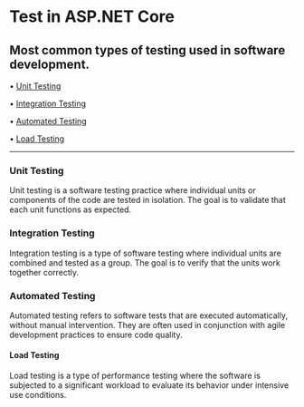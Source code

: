 # Test in ASP.NET Core

## Most common types of testing used in software development.

• [Unit Testing](#unit-testing)

• [Integration Testing](#integration-testing)

• [Automated Testing](#automated-testing)

• [Load Testing](#load-testing)


---


### Unit Testing

Unit testing is a software testing practice where individual units or components of the code are tested in isolation. The goal is to validate that each unit functions as expected.

### Integration Testing

Integration testing is a type of software testing where individual units are combined and tested as a group. The goal is to verify that the units work together correctly.

### Automated Testing

Automated testing refers to software tests that are executed automatically, without manual intervention. They are often used in conjunction with agile development practices to ensure code quality.

#### Load Testing

Load testing is a type of performance testing where the software is subjected to a significant workload to evaluate its behavior under intensive use conditions.


